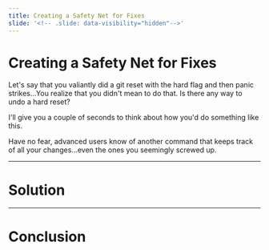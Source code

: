 ```yaml
---
title: Creating a Safety Net for Fixes
slide: '<!-- .slide: data-visibility="hidden"-->'
---
```


<!-- .slide: data-state="layout-title" class="bg-dark"-->

# Creating a Safety Net for Fixes

Let's say that you valiantly did a git reset with the hard flag and then panic strikes...You realize that you didn't mean to do that. Is there any way to undo a hard reset?

I'll give you a couple of seconds to think about how you'd do something like this.

Have no fear, advanced users know of another command that keeps track of all your changes...even the ones you seemingly screwed up.




---
# Solution


---
# Conclusion

